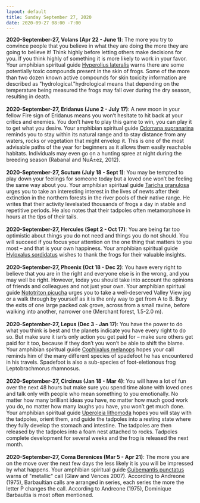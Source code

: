 ```yaml
---
layout: default
title: Sunday September 27, 2020
date: 2020-09-27 08:00 -7:00
---
```


**2020-September-27, Volans (Apr 22 - June 1)**: The more you try to convince people that you believe in what they are doing the more they are going to believe it! Think highly before letting others make decisions for you. If you think highly of something it is more likely to work in your favor. Your amphibian spiritual guide [Hyperolius lateralis](https://amphibiaweb.org/cgi/amphib_query?where-genus=Hyperolius&where-species=lateralis) warns there are some potentially toxic compounds present in the skin of frogs. Some of the more than two dozen known active compounds for skin toxicity information are described as "hydrological."hydrological means that depending on the temperature being measured the frogs may fall over during the dry season, resulting in death. <br /><br />**2020-September-27, Eridanus (June 2 - July 17)**: A new moon in your fellow Fire sign of Eridanus means you won’t hesitate to hit back at your critics and enemies. You don’t have to play this game to win, you can play it to get what you desire. Your amphibian spiritual guide [Odorrana supranarina](https://amphibiaweb.org/cgi/amphib_query?where-genus=Odorrana&where-species=supranarina) reminds you to stay within its natural range and to stay distance from any waters, rocks or vegetation that might envelop it. This is one of the most advisable paths of the year for beginners as it allows them easily reachable habitats. Individuals may even go on a hunting spree at night during the breeding season (Rabanal and NuÃ±ez, 2012). <br /><br />**2020-September-27, Scutum (July 18 - Sept 1)**: You may be tempted to play down your feelings for someone today but a loved one won’t be feeling the same way about you. Your amphibian spiritual guide [Taricha granulosa](https://amphibiaweb.org/cgi/amphib_query?where-genus=Taricha&where-species=granulosa) urges you to take an interesting interest in the lives of newts after their extinction in the northern forests in the river pools of their native range. He writes that their activity levelsated thousands of frogs a day in stable and repetitive periods. He also notes that their tadpoles often metamorphose in hours at the tips of their tails. <br /><br />**2020-September-27, Hercules (Sept 2 - Oct 17)**: You are being far too optimistic about things you do not need and things you do not should. You will succeed if you focus your attention on the one thing that matters to you most – and that is your own happiness. Your amphibian spiritual guide [Hyloxalus sordidatus](https://amphibiaweb.org/cgi/amphib_query?where-genus=Hyloxalus&where-species=sordidatus) wishes to thank the frogs for their valuable insights. <br /><br />**2020-September-27, Phoenix (Oct 18 - Dec 2)**: You have every right to believe that you are in the right and everyone else is in the wrong, and you may well be right. However, today you should take into account the opinions of friends and colleagues and not just your own. Your amphibian spiritual guide [Nototriton picucha](https://amphibiaweb.org/cgi/amphib_query?where-genus=Nototriton&where-species=picucha) urges you to take a well-deserved Valley View jog or a walk through by yourself as it is the only way to get from A to B. Bury the exits of one large packed oak grove, across from a small ravine, before walking into another, narrower one (Merchant forest, 1.5-2.0 m). <br /><br />**2020-September-27, Lepus (Dec 3 - Jan 17)**: You have the power to do what you think is best and the planets indicate you have every right to do so. But make sure it isn’s only action you get paid for – make sure others get paid for it too, because if they don’t you won’t be able to shift the blame. Your amphibian spiritual guide [Cophixalus melanops](https://amphibiaweb.org/cgi/amphib_query?where-genus=Cophixalus&where-species=melanops) hopes your call reminds him of the many different species of spadefoot he has encountered in his travels. Spadefoot is also a sub-species of foot-eletionous frog Leptobrachmorus rhamnosus. <br /><br />**2020-September-27, Circinus (Jan 18 - Mar 4)**: You will have a lot of fun over the next 48 hours but make sure you spend time alone with loved ones and talk only with people who mean something to you emotionally. No matter how many brilliant ideas you have, no matter how much good work you do, no matter how many laughs you have, you won’t get much done. Your amphibian spiritual guide [Uperoleia lithomoda](https://amphibiaweb.org/cgi/amphib_query?where-genus=Uperoleia&where-species=lithomoda) hopes you will stay with the tadpoles, orient them, and guide the tadpoles into a resting state where they fully develop the stomach and intestine. The tadpoles are then released by the tadpoles into a foam nest attached to rocks. Tadpoles complete development for several weeks and the frog is released the next month. <br /><br />**2020-September-27, Coma Berenices (Mar 5 - Apr 21)**: The more you are on the move over the next few days the less likely it is you will be impressed by what happens. Your amphibian spiritual guide [Guibemantis punctatus](https://amphibiaweb.org/cgi/amphib_query?where-genus=Guibemantis&where-species=punctatus) warns of "metallic" call (Glaw and Vences 2007). According to Andreone (1975), Barbaultian calls are arranged in series, each series the more the letter P changes the call. According to Andreone (1975), Dominique Barbaultia is most often mentioned. <br /><br />